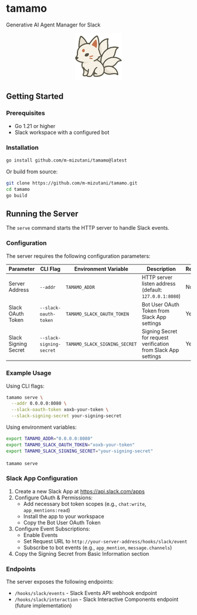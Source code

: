 # tamamo
Generative AI Agent Manager for Slack

<p align="center">
  <img src="./docs/images/logo_v0.png" height="128" />
</p>

## Getting Started

### Prerequisites

- Go 1.21 or higher
- Slack workspace with a configured bot

### Installation

```bash
go install github.com/m-mizutani/tamamo@latest
```

Or build from source:

```bash
git clone https://github.com/m-mizutani/tamamo.git
cd tamamo
go build
```

## Running the Server

The `serve` command starts the HTTP server to handle Slack events.

### Configuration

The server requires the following configuration parameters:

| Parameter | CLI Flag | Environment Variable | Description | Required |
|-----------|----------|---------------------|-------------|----------|
| Server Address | `--addr` | `TAMAMO_ADDR` | HTTP server listen address (default: `127.0.0.1:8080`) | No |
| Slack OAuth Token | `--slack-oauth-token` | `TAMAMO_SLACK_OAUTH_TOKEN` | Bot User OAuth Token from Slack App settings | Yes |
| Slack Signing Secret | `--slack-signing-secret` | `TAMAMO_SLACK_SIGNING_SECRET` | Signing Secret for request verification from Slack App settings | Yes |

### Example Usage

Using CLI flags:

```bash
tamamo serve \
  --addr 0.0.0.0:8080 \
  --slack-oauth-token xoxb-your-token \
  --slack-signing-secret your-signing-secret
```

Using environment variables:

```bash
export TAMAMO_ADDR="0.0.0.0:8080"
export TAMAMO_SLACK_OAUTH_TOKEN="xoxb-your-token"
export TAMAMO_SLACK_SIGNING_SECRET="your-signing-secret"

tamamo serve
```

### Slack App Configuration

1. Create a new Slack App at https://api.slack.com/apps
2. Configure OAuth & Permissions:
   - Add necessary bot token scopes (e.g., `chat:write`, `app_mentions:read`)
   - Install the app to your workspace
   - Copy the Bot User OAuth Token
3. Configure Event Subscriptions:
   - Enable Events
   - Set Request URL to `http://your-server-address/hooks/slack/event`
   - Subscribe to bot events (e.g., `app_mention`, `message.channels`)
4. Copy the Signing Secret from Basic Information section

### Endpoints

The server exposes the following endpoints:

- `/hooks/slack/events` - Slack Events API webhook endpoint
- `/hooks/slack/interaction` - Slack Interactive Components endpoint (future implementation)
